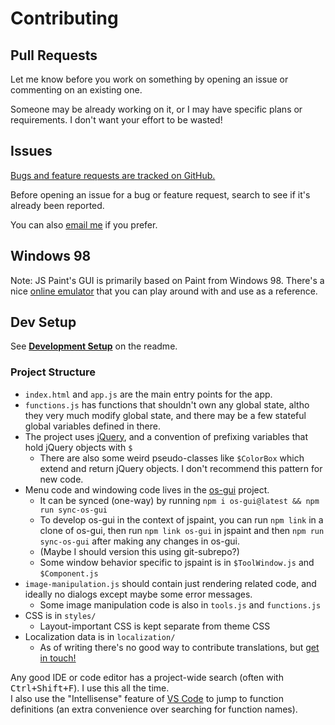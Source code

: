 # Contributing

## Pull Requests

Let me know before you work on something by opening an issue or commenting on an existing one.

Someone may be already working on it, or I may have specific plans or requirements.
I don't want your effort to be wasted!

## Issues

[Bugs and feature requests are tracked on GitHub.](https://github.com/1j01/jspaint/issues)

Before opening an issue for a bug or feature request, search to see if it's already been reported.

You can also [email me](mailto:isaiahodhner@gmail.com) if you prefer.

## Windows 98

Note: JS Paint's GUI is primarily based on Paint from Windows 98.
There's a nice [online emulator](https://copy.sh/v86/?profile=windows98)
that you can play around with and use as a reference.

## Dev Setup

See [**Development Setup**](./README.md#Development-Setup) on the readme.

### Project Structure

- `index.html` and `app.js` are the main entry points for the app.
- `functions.js` has functions that shouldn't own any global state, altho they very much modify global state, and there may be a few stateful global variables defined in there.
- The project uses [jQuery](https://jquery.com/), and a convention of prefixing variables that hold jQuery objects with `$`
	- There are also some weird pseudo-classes like `$ColorBox` which extend and return jQuery objects. I don't recommend this pattern for new code.
- Menu code and windowing code lives in the [os-gui](https://github.com/1j01/os-gui) project.
	- It can be synced (one-way) by running `npm i os-gui@latest && npm run sync-os-gui`
	- To develop os-gui in the context of jspaint, you can run `npm link` in a clone of os-gui, then run `npm link os-gui` in jspaint and then `npm run sync-os-gui` after making any changes in os-gui.
	- (Maybe I should version this using git-subrepo?)
	- Some window behavior specific to jspaint is in `$ToolWindow.js` and `$Component.js`
- `image-manipulation.js` should contain just rendering related code, and ideally no dialogs except maybe some error messages.
	- Some image manipulation code is also in `tools.js` and `functions.js`
- CSS is in `styles/`
	- Layout-important CSS is kept separate from theme CSS
- Localization data is in `localization/`
	- As of writing there's no good way to contribute translations, but [get in touch!](https://github.com/1j01/jspaint/issues/80)

Any good IDE or code editor has a project-wide search (often with <kbd>Ctrl+Shift+F</kbd>). I use this all the time.  
I also use the "Intellisense" feature of [VS Code](https://code.visualstudio.com/) to jump to function definitions (an extra convenience over searching for function names).
